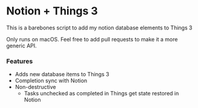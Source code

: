 # Notion + Things 3

This is a barebones script to add my notion database elements to Things 3

Only runs on macOS. Feel free to add pull requests to make it a more generic API.

### Features

- Adds new database items to Things 3
- Completion sync with Notion
- Non-destructive
  - Tasks unchecked as completed in Things get state restored in Notion
